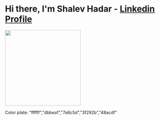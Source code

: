 # Hi there, I'm Shalev Hadar - [Linkedin Profile](https://www.linkedin.com/in/shalev-hadar-30703b144/)

<img src="https://user-images.githubusercontent.com/76647060/148210836-29983288-e5e7-4754-8fd5-f6191fef29fb.PNG" width="250" height="250">


Color plate: "ffffff","dbbea1","7a6c5d","3f292b","48acdf"
